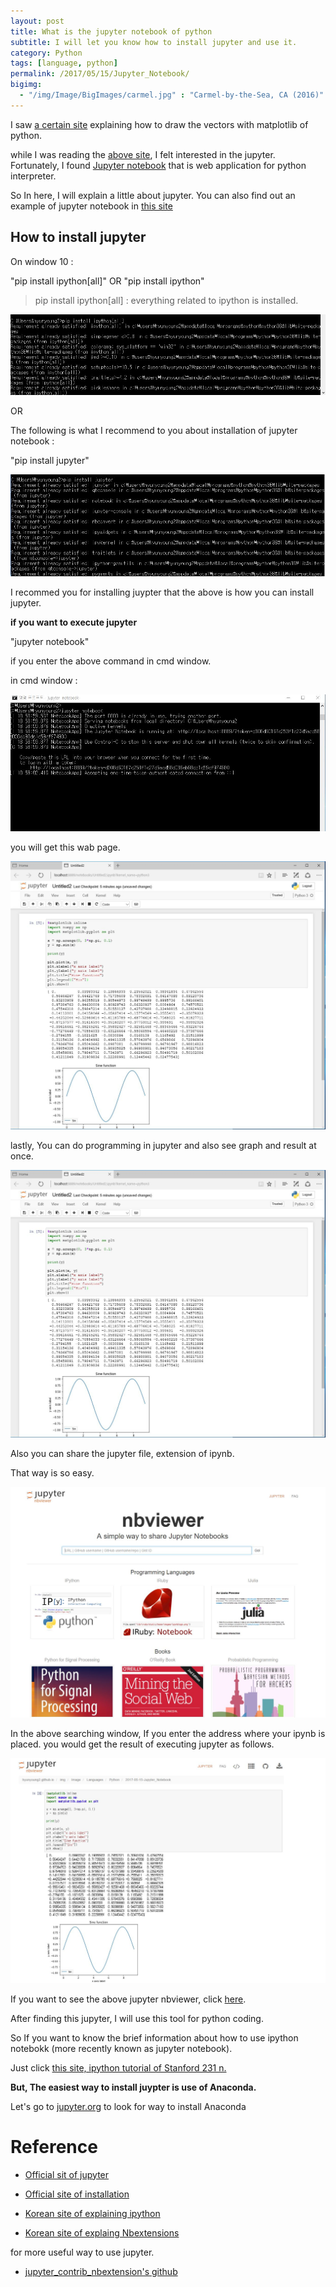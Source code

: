 ```yaml
---
layout: post
title: What is the jupyter notebook of python
subtitle: I will let you know how to install jupyter and use it.
category: Python
tags: [language, python]
permalink: /2017/05/15/Jupyter_Notebook/
bigimg: 
  - "/img/Image/BigImages/carmel.jpg" : "Carmel-by-the-Sea, CA (2016)"
---
```


I saw [a certain site](http://pinkwink.kr/815) explaining how to draw the vectors with matplotlib of python. 

while I was reading the [above site](http://pinkwink.kr/815), I felt interested in the jupyter. Fortunately, I found [Jupyter notebook](http://jupyter.org/) that is web application for python interpreter. 

So In here, I will explain a little about jupyter. You can also find out an example of jupyter notebook in [this site](https://github.com/wesm/pydata-book)


## How to install jupyter 

On window 10 :

"pip install ipython[all]" OR "pip install ipython"

> pip install ipython[all] : everything related to ipython is installed. 

![](/img/Image/Languages/Python/2017-05-15-Jupyter_Notebook/ipython_on_windows.JPG)

OR 

The following is what I recommend to you about installation of jupyter notebook : 

"pip install jupyter"

![](/img/Image/Languages/Python/2017-05-15-Jupyter_Notebook/jupyter_on_windows.JPG)


I recommed you for installing juypter that the above is how you can install jupyter. 


**if you want to execute jupyter**


"jupyter notebook"


if you enter the above command in cmd window. 

in cmd window :

![](/img/Image/Languages/Python/2017-05-15-Jupyter_Notebook/execution_of_jupyter_notebook.JPG)

you will get this wab page. 

![](/img/Image/Languages/Python/2017-05-15-Jupyter_Notebook/jupter_test.JPG)


lastly, You can do programming in jupyter and also see graph and result at once. 

![](/img/Image/Languages/Python/2017-05-15-Jupyter_Notebook/jupter_test.JPG)

Also you can share the jupyter file, extension of ipynb.

That way is so easy. 

![](/img/Image/Languages/Python/2017-05-15-Jupyter_Notebook/nbviewer_of_jupyter.JPG)

In the above searching window, If you enter the address where your ipynb is placed. you would get the result of executing jupyter as follows.

![](/img/Image/Languages/Python/2017-05-15-Jupyter_Notebook/result_of_nbviewer_of_jupyter.JPG)

If you want to see the above jupyter nbviewer, click [here](https://nbviewer.jupyter.org/github/hyunyoung2/hyunyoung2.github.io/blob/master/img/Image/Languages/Python/2017-05-15-Jupyter_Notebook/Jupyter%20test%20with%20matplotlib.ipynb).

After finding this jupyter, I will use this tool for python coding. 

So If you want to know the brief information about how to use ipython notebokk (more recently known as jupyter notebook).

Just click [this site, ipython tutorial of Stanford 231 n.](http://cs231n.github.io/ipython-tutorial/) 


**But, The easiest way to install juypter is use of Anaconda.** 

Let's go to [jupyter.org](http://jupyter.org) to look for way to install Anaconda


# Reference 

  - [Official sit of jupyter](http://jupyter.org/)
  
  - [Official site of installation](http://jupyter.org/install.html)

  - [Korean site of explaining ipython](http://pinkwink.kr/711)
  
  - [Korean site of explaing Nbextensions](http://pinkwink.kr/928)
  
  for more useful way to use jupyter. 
  
  - [jupyter_contrib_nbextension's github](https://github.com/ipython-contrib/jupyter_contrib_nbextensions)
  
  
